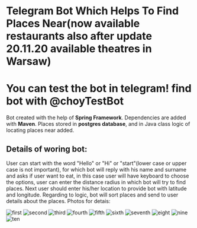 # Telegram Bot Which Helps To Find Places Near(now available restaurants also after update 20.11.20 available theatres in Warsaw)
# You can test the bot in telegram! find bot with @choyTestBot 
Bot created with the help of **Spring Framework**. Dependencies are added
with **Maven**. Places stored in **postgres database**, and in Java class
logic of locating places near added. 

## Details of woring bot:

User can start with the word "Hello" or "Hi" or "start"(lower case or upper case is not important), for which
bot will reply with his name and surname and asks if user want to eat,
in this case user will have keyboard to choose the options, user can
enter the distance radius in which bot will try to find places.
Next user should enter his/her location to provide bot with latitude
and longitude. Regarding to logic, bot will sort places and send to user
details about the places. Photos for detais:

![first](https://github.com/khashimovSh/Where_Is_Food_Bot_Telegram/blob/master/screenshots/11.jpg)
![second](https://github.com/khashimovSh/Where_Is_Food_Bot_Telegram/blob/master/screenshots/22.jpg)
![third](https://github.com/khashimovSh/Where_Is_Food_Bot_Telegram/blob/master/screenshots/33.jpg)
![fourth](https://github.com/khashimovSh/Where_Is_Food_Bot_Telegram/blob/master/screenshots/44.jpg)
![fifth](https://github.com/khashimovSh/Where_Is_Food_Bot_Telegram/blob/master/screenshots/55.jpg)
![sixth](https://github.com/khashimovSh/Where_Is_Food_Bot_Telegram/blob/master/screenshots/66.jpg)
![seventh](https://github.com/khashimovSh/Where_Is_Food_Bot_Telegram/blob/master/screenshots/77.jpg)
![eight](https://github.com/khashimovSh/Where_Is_Food_Bot_Telegram/blob/master/screenshots/88.jpg)
![nine](https://github.com/khashimovSh/Where_Is_Food_Bot_Telegram/blob/master/screenshots/99.jpg)
![ten](https://github.com/khashimovSh/Where_Is_Food_Bot_Telegram/blob/master/screenshots/10.jpg)
